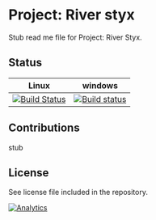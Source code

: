 # Project: River styx

Stub read me file for Project: River Styx.

## Status
|	Linux	|	windows	|
|-----------|:---------:|
|[![Build Status](https://travis-ci.org/river-styx/river-styx.core.svg?branch=master)](https://travis-ci.org/river-styx/river-styx.core)|[![Build status](https://ci.appveyor.com/api/projects/status/noxanh6au9ijeeuf?svg=true)](https://ci.appveyor.com/project/dmportella/river-styx-core)|

## Contributions

stub

## License

See license file included in the repository.

[![Analytics](https://ga-beacon.appspot.com/UA-3045317-3/river-styx/river-styx.core)](https://github.com/river-styx/river-styx.core)
